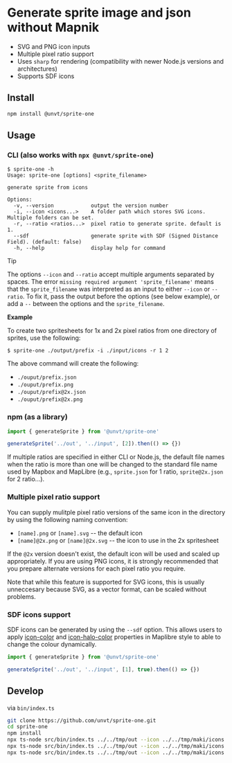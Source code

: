 # Generate sprite image and json without Mapnik

- SVG and PNG icon inputs
- Multiple pixel ratio support
- Uses `sharp` for rendering (compatibility with newer Node.js versions and architectures)
- Supports SDF icons

## Install

```bash
npm install @unvt/sprite-one
```

## Usage

### CLI (also works with `npx @unvt/sprite-one`)

```
$ sprite-one -h
Usage: sprite-one [options] <sprite_filename>

generate sprite from icons

Options:
  -v, --version            output the version number
  -i, --icon <icons...>    A folder path which stores SVG icons. Multiple folders can be set.
  -r, --ratio <ratios...>  pixel ratio to generate sprite. default is 1.
  --sdf                    generate sprite with SDF (Signed Distance Field). (default: false)
  -h, --help               display help for command
```

> [!TIP]
> The options `--icon` and `--ratio` accept multiple arguments separated by spaces.
> The error `missing required argument 'sprite_filename'` means that the `sprite_filename` was interpreted as an input to either `--icon` or `--ratio`. To fix it, pass the output before the options (see below example), or add a `--` between the options and the `sprite_filename`.

**Example**

To create two spritesheets for 1x and 2x pixel ratios from one directory of sprites, use the following:

```
$ sprite-one ./output/prefix -i ./input/icons -r 1 2
```

The above command will create the following:

* `./ouput/prefix.json`
* `./ouput/prefix.png`
* `./ouput/prefix@2x.json`
* `./ouput/prefix@2x.png`

### npm (as a library)

```javascript
import { generateSprite } from '@unvt/sprite-one'

generateSprite('../out', '../input', [2]).then(() => {})
```

If multiple ratios are specified in either CLI or Node.js, the default file names when the ratio is more than one will be changed to the standard file name used by Mapbox and MapLibre (e.g., `sprite.json` for 1 ratio, `sprite@2x.json` for 2 ratio...).

### Multiple pixel ratio support

You can supply mulitple pixel ratio versions of the same icon in the directory by using the following naming convention:

- `[name].png` or `[name].svg` -- the default icon
- `[name]@2x.png` or `[name]@2x.svg` -- the icon to use in the 2x spritesheet

If the `@2x` version doesn't exist, the default icon will be used and scaled up appropriately. If you are using PNG icons, it is strongly recommended that you prepare alternate versions for each pixel ratio you require.

Note that while this feature is supported for SVG icons, this is usually unneccesary because SVG, as a vector format, can be scaled without problems.

### SDF icons support

SDF icons can be generated by using the `--sdf` option. This allows users to apply [icon-color](https://maplibre.org/maplibre-style-spec/layers/#paint-symbol-icon-color) and [icon-halo-color](https://maplibre.org/maplibre-style-spec/layers/#paint-symbol-icon-halo-color) properties in Maplibre style to able to change the colour dynamically.

```javascript
import { generateSprite } from '@unvt/sprite-one'

generateSprite('../out', '../input', [1], true).then(() => {})
```

## Develop

via `bin/index.ts`

```bash
git clone https://github.com/unvt/sprite-one.git
cd sprite-one
npm install
npx ts-node src/bin/index.ts ../../tmp/out --icon ../../tmp/maki/icons
npx ts-node src/bin/index.ts ../../tmp/out --icon ../../tmp/maki/icons --ratio=2
npx ts-node src/bin/index.ts ../../tmp/out --icon ../../tmp/maki/icons --icon ../../tmp/maki/icons2 --ratio=1 --ratio=2
```
